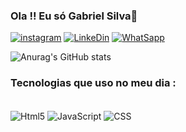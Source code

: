 ### Ola !! Eu só Gabriel Silva👋

[![instagram](https://img.shields.io/badge/Instagram-E4405F?style=for-the-badge&logo=instagram&logoColor=white)](https://www.instagram.com/gabriieltomaz/)
[![LinkeDin](https://img.shields.io/badge/LinkedIn-0077B5?style=for-the-badge&logo=linkedin&logoColor=white)](https://www.linkedin.com/in/gabrieltomazsilva/)
[![WhatSapp](https://img.shields.io/badge/WhatsApp-25D366?style=for-the-badge&logo=whatsapp&logoColor=white)]( http://api.whatsapp.com/send?phone=+55019992844504)

![Anurag's GitHub stats](https://github-readme-stats.vercel.app/api?username=GabrielTSilva&show_icons=true&theme=dark)


### Tecnologias que uso no meu dia : 
<div style="display: inline_block"><br/>
  <img align="center" alt="Html5" src="https://img.shields.io/badge/HTML5-E34F26?style=for-the-badge&logo=html5&logoColor=white" />
  <img align="center" alt="JavaScript" src="https://img.shields.io/badge/JavaScript-F7DF1E?style=for-the-badge&logo=javascript&logoColor=black" />
  <img align="center" alt="CSS" src="https://img.shields.io/badge/CSS3-1572B6?style=for-the-badge&logo=css3&logoColor=white" />
</div>
